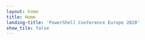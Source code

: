 ```yaml
---
layout: home
title: Home
landing-title: 'PowerShell Conference Europe 2020'
show_tile: false
---
```

  <div class="inner">
    <script type="text/javascript" src="https://sessionize.com/api/v2/y0loje4y/view/GridSmart"></script>
  </div>
